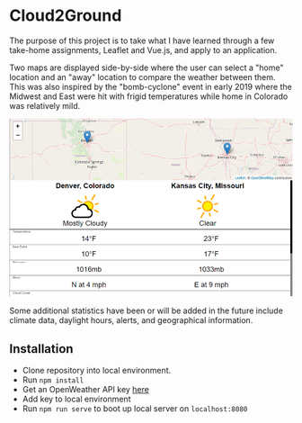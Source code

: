 # Cloud2Ground

The purpose of this project is to take what I have learned through a few take-home assignments, Leaflet and Vue.js, and apply to an application.

Two maps are displayed side-by-side where the user can select a "home" location and an "away" location to compare the weather between them. This was also inspired by the "bomb-cyclone" event in early 2019 where the Midwest and East were hit with frigid temperatures while home in Colorado was relatively mild.

<img src="/compareDemo.png">

Some additional statistics have been or will be added in the future include climate data, daylight hours, alerts, and geographical information.

## Installation
* Clone repository into local environment.
* Run `npm install`
* Get an OpenWeather API key [here](https://openweathermap.org/api)
* Add key to local environment
* Run `npm run serve` to boot up local server on `localhost:8080`
